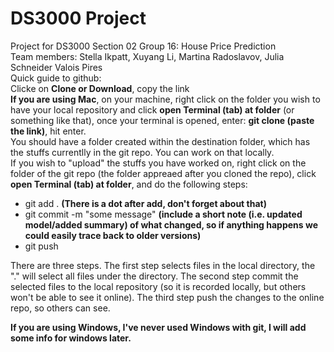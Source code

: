 # DS3000 Project
Project for DS3000 Section 02 Group 16: House Price Prediction <br />
Team members: Stella Ikpatt, Xuyang Li, Martina Radoslavov, Julia Schneider Valois Pires <br />
Quick guide to github: <br />
Clicke on **Clone or Download**, copy the link <br />
**If you are using Mac**, on your machine, right click on the folder you wish to have your local repository and click **open Terminal (tab) at folder** (or something like that), once your terminal is opened, enter: **git clone (paste the link)**, hit enter. <br />
You should have a folder created within the destination folder, which has the stuffs currentlly in the git repo. You can work on that locally. <br />
If you wish to "upload" the stuffs you have worked on, right click on the folder of the git repo (the folder appreaed after you cloned the repo), click **open Terminal (tab) at folder**, and do the following steps:
* git add . **(There is a dot after add, don't forget about that)**
* git commit -m "some message" **(include a short note (i.e. updated model/added summary) of what changed, so if anything happens we could easily trace back to older versions)**
* git push

There are three steps. The first step selects files in the local directory, the "." will select all files under the directory. The second step commit the selected files to the local repository (so it is recorded locally, but others won't be able to see it online). The third step push the changes to the online repo, so others can see. <br />

**If you are using Windows, I've never used Windows with git, I will add some info for windows later.**
